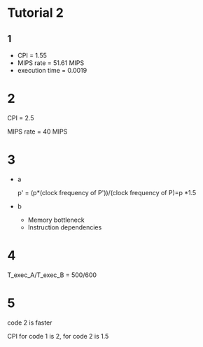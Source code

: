 # Tutorial 2

## 1

- CPI = 1.55
- MIPS rate = 51.61 MIPS
- execution time = 0.0019

# 2

CPI = 2.5

MIPS rate = 40 MIPS

# 3

- a 

  p' = (p*(clock frequency of P'))/(clock frequency of P)=p *1.5

- b
  - Memory bottleneck
  - Instruction dependencies

# 4

T_exec_A/T_exec_B = 500/600

# 5

code 2 is faster

CPI for code 1 is 2, for code 2 is 1.5